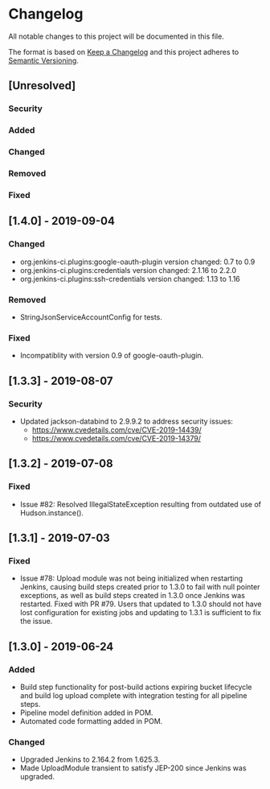 <!--
 Copyright 2019 Google LLC

 Licensed under the Apache License, Version 2.0 (the "License"); you may not use this file except in
 compliance with the License. You may obtain a copy of the License at
 
        https://www.apache.org/licenses/LICENSE-2.0

 Unless required by applicable law or agreed to in writing, software distributed under the License
 is distributed on an "AS IS" BASIS, WITHOUT WARRANTIES OR CONDITIONS OF ANY KIND, either express or
 implied. See the License for the specific language governing permissions and limitations under the
 License.
-->
# Changelog
All notable changes to this project will be documented in this file.

The format is based on [Keep a Changelog](http://keepachangelog.com/en/1.0.0/)
and this project adheres to [Semantic Versioning](http://semver.org/spec/v2.0.0.html).

## [Unresolved]

 ### Security
 
 ### Added
  
 ### Changed
				
 ### Removed
				 
 ### Fixed
 
## [1.4.0] - 2019-09-04
 ### Changed
 - org.jenkins-ci.plugins:google-oauth-plugin version changed: 0.7 to 0.9
 - org.jenkins-ci.plugins:credentials version changed: 2.1.16 to 2.2.0
 - org.jenkins-ci.plugins:ssh-credentials version changed: 1.13 to 1.16
 
 ### Removed
 - StringJsonServiceAccountConfig for tests.
 
 ### Fixed
 - Incompatiblity with version 0.9 of google-oauth-plugin.
 
## [1.3.3] - 2019-08-07
### Security
 - Updated jackson-databind to 2.9.9.2 to address security issues:
   * https://www.cvedetails.com/cve/CVE-2019-14439/
   * https://www.cvedetails.com/cve/CVE-2019-14379/

 ## [1.3.2] - 2019-07-08
### Fixed
 - Issue #82: Resolved IllegalStateException resulting from outdated use of Hudson.instance().
 
## [1.3.1] - 2019-07-03
### Fixed
 - Issue #78: Upload module was not being initialized when restarting Jenkins, causing build steps
 created prior to 1.3.0 to fail with null pointer exceptions, as well as build steps created in
 1.3.0 once Jenkins was restarted. Fixed with PR #79. Users that updated to 1.3.0 should not have
 lost configuration for existing jobs and updating to 1.3.1 is sufficient to fix the issue.

## [1.3.0] - 2019-06-24 
### Added
 - Build step functionality for post-build actions expiring bucket lifecycle and build log upload complete
 with integration testing for all pipeline steps.
 - Pipeline model definition added in POM.
 - Automated code formatting added in POM.
  
### Changed
 - Upgraded Jenkins to 2.164.2 from 1.625.3.
 - Made UploadModule transient to satisfy JEP-200 since Jenkins was upgraded.
 
